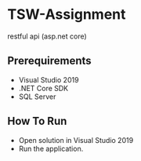 # TSW-Assignment
restful api (asp.net core)

## Prerequirements

* Visual Studio 2019
* .NET Core SDK
* SQL Server

## How To Run

* Open solution in Visual Studio 2019
* Run the application.

